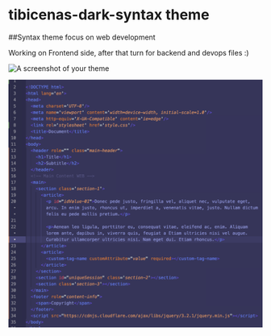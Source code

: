 # tibicenas-dark-syntax theme

##Syntax theme focus on web development

  Working on Frontend side, after that turn for backend and devops files :)


![A screenshot of your theme](https://f.cloud.github.com/assets/69169/2289498/4c3cb0ec-a009-11e3-8dbd-077ee11741e5.gif)

![Screenshot](https://github.com/HectorLS/tibicenas-dark-syntax-theme/raw/master/screenshots/html-sample.png)
